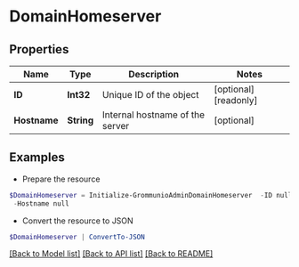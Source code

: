 # DomainHomeserver
## Properties

Name | Type | Description | Notes
------------ | ------------- | ------------- | -------------
**ID** | **Int32** | Unique ID of the object | [optional] [readonly] 
**Hostname** | **String** | Internal hostname of the server | [optional] 

## Examples

- Prepare the resource
```powershell
$DomainHomeserver = Initialize-GrommunioAdminDomainHomeserver  -ID null `
 -Hostname null
```

- Convert the resource to JSON
```powershell
$DomainHomeserver | ConvertTo-JSON
```

[[Back to Model list]](../README.md#documentation-for-models) [[Back to API list]](../README.md#documentation-for-api-endpoints) [[Back to README]](../README.md)

